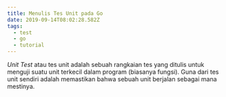```yaml
---
title: Menulis Tes Unit pada Go
date: 2019-09-14T08:02:28.582Z
tags:
  - test
  - go
  - tutorial
---
```

*Unit Test* atau tes unit adalah sebuah rangkaian tes yang ditulis untuk menguji suatu unit terkecil dalam program (biasanya fungsi). Guna dari tes unit sendiri adalah memastikan bahwa sebuah unit berjalan sebagai mana mestinya.
